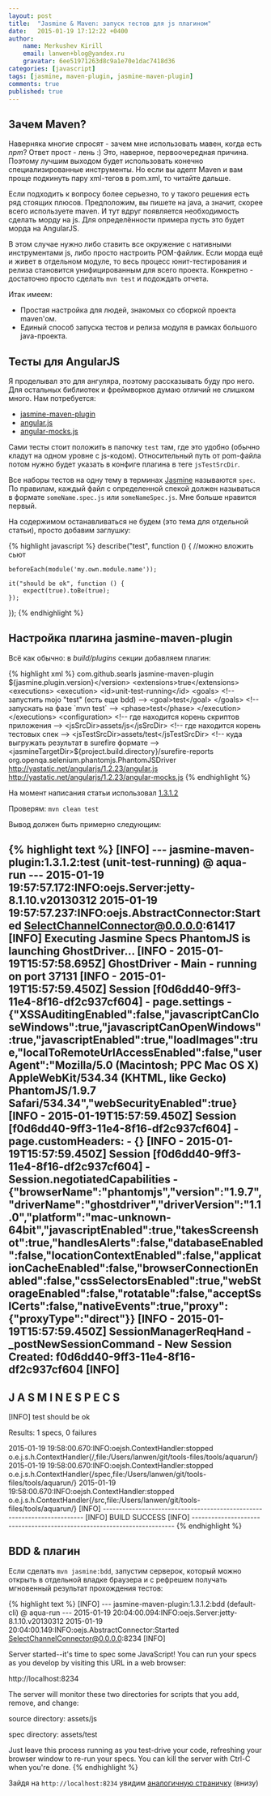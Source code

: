 ```yaml
---
layout: post
title:  "Jasmine & Maven: запуск тестов для js плагином"
date:   2015-01-19 17:12:22 +0400
author:
    name: Merkushev Kirill
    email: lanwen+blog@yandex.ru
    gravatar: 6ee51971263d8c9a1e70e1dac7418d36
categories: [javascript]
tags: [jasmine, maven-plugin, jasmine-maven-plugin]
comments: true
published: true
---
```


## Зачем Maven?

Наверняка многие спросят - зачем мне использовать мавен, когда есть *npm*? Ответ прост - лень :) Это, наверное, первоочередная причина. 
Поэтому лучшим выходом будет использовать конечно специализированные инструменты. Но если вы адепт Maven и вам проще подкинуть 
пару xml-тегов в pom.xml, то читайте дальше.

Если подходить к вопросу более серьезно, то у такого решения есть ряд стоящих плюсов.
Предположим, вы пишете на java, а значит, скорее всего используете maven. 
И тут вдруг появляется необходимость сделать морду на js. Для определённости примера пусть это будет морда на AngularJS.

В этом случае нужно либо ставить все окружение с нативными инструментами js, либо просто настроить POM-файлик. Если морда ещё 
и живет в отдельном модуле, то весь процесс юнит-тестирования и релиза становится унифицированным для всего проекта. Конкретно - 
достаточно просто сделать `mvn test` и подождать отчета.

Итак имеем:

- Простая настройка для людей, знакомых со сборкой проекта maven'ом.
- Единый способ запуска тестов и релиза модуля в рамках большого java-проекта.

## Тесты для AngularJS

Я проделывал это для ангуляра, поэтому рассказывать буду про него. Для остальных библиотек и фреймворков думаю отличий не 
слишком много. Нам потребуется:

- [jasmine-maven-plugin](https://github.com/searls/jasmine-maven-plugin)
- [angular.js](http://yastatic.net/angularjs/1.2.23/angular.js)
- [angular-mocks.js](http://yastatic.net/angularjs/1.2.23/angular-mocks.js)

Сами тесты стоит положить в папочку `test` там, где это удобно (обычно кладут на одном уровне с js-кодом). Относительный путь 
от pom-файла потом нужно будет указать в конфиге плагина в теге `jsTestSrcDir`.

Все наборы тестов на одну тему в терминах [Jasmine](http://jasmine.github.io/) называются `spec`. По правилам, каждый файл 
с определенной спекой должен называться в формате `someName.spec.js` или `someNameSpec.js`. Мне больше нравится первый. 

На содержимом останавливаться не будем (это тема для отдельной статьи), просто добавим заглушку:

{% highlight javascript %}
describe("test", function () {
    //можно вложить сьют

    beforeEach(module('my.own.module.name'));

    it("should be ok", function () {
        expect(true).toBe(true);
    });
});
{% endhighlight %}

## Настройка плагина jasmine-maven-plugin 

Всё как обычно: в *build/plugins* секции добавляем плагин:

{% highlight xml %}
<plugin>
   <groupId>com.github.searls</groupId>
   <artifactId>jasmine-maven-plugin</artifactId>
   <version>${jasmine.plugin.version}</version>
   <extensions>true</extensions>
   <executions>
        <execution>
            <id>unit-test-running</id>
            <goals>
                <!-- запустить mojo "test" (есть еще bdd) -->
                <goal>test</goal>
            </goals>
            <!-- запускать на фазе `mvn test` -->
            <phase>test</phase>
        </execution>
   </executions>
   <configuration>
        <!-- где находится корень скриптов приложения -->
        <jsSrcDir>assets/js</jsSrcDir>
        <!-- где находится корень тестовых спек -->
        <jsTestSrcDir>assets/test</jsTestSrcDir>
        <!-- куда выгружать результат в surefire формате -->
        <jasmineTargetDir>${project.build.directory}/surefire-reports</jasmineTargetDir>
        <!-- инстанс какого webdriver поднимать (по умолчанию HtmlUnit, который работает странно) -->
        <webDriverClassName>org.openqa.selenium.phantomjs.PhantomJSDriver</webDriverClassName>
        <!-- эти скрипты необходимо загрузить до выполнения тестов -->
        <preloadSources>
            <!-- возможны как относительные пути, так и полные урлы -->
            <source>http://yastatic.net/angularjs/1.2.23/angular.js</source>
            <source>http://yastatic.net/angularjs/1.2.23/angular-mocks.js</source>
        </preloadSources>
    </configuration>
</plugin>
{% endhighlight %}

На момент написания статьи использовал [1.3.1.2](https://github.com/searls/jasmine-maven-plugin/releases/tag/jasmine-maven-plugin-1.3.1.2) 

Проверям: `mvn clean test`

Вывод должен быть примерно следующим: 

{% highlight text %}
[INFO] --- jasmine-maven-plugin:1.3.1.2:test (unit-test-running) @ aqua-run ---
2015-01-19 19:57:57.172:INFO:oejs.Server:jetty-8.1.10.v20130312
2015-01-19 19:57:57.237:INFO:oejs.AbstractConnector:Started SelectChannelConnector@0.0.0.0:61417
[INFO] Executing Jasmine Specs
PhantomJS is launching GhostDriver...
[INFO  - 2015-01-19T15:57:58.695Z] GhostDriver - Main - running on port 37131
[INFO  - 2015-01-19T15:57:59.450Z] Session [f0d6dd40-9ff3-11e4-8f16-df2c937cf604] - page.settings - {"XSSAuditingEnabled":false,"javascriptCanCloseWindows":true,"javascriptCanOpenWindows":true,"javascriptEnabled":true,"loadImages":true,"localToRemoteUrlAccessEnabled":false,"userAgent":"Mozilla/5.0 (Macintosh; PPC Mac OS X) AppleWebKit/534.34 (KHTML, like Gecko) PhantomJS/1.9.7 Safari/534.34","webSecurityEnabled":true}
[INFO  - 2015-01-19T15:57:59.450Z] Session [f0d6dd40-9ff3-11e4-8f16-df2c937cf604] - page.customHeaders:  - {}
[INFO  - 2015-01-19T15:57:59.450Z] Session [f0d6dd40-9ff3-11e4-8f16-df2c937cf604] - Session.negotiatedCapabilities - {"browserName":"phantomjs","version":"1.9.7","driverName":"ghostdriver","driverVersion":"1.1.0","platform":"mac-unknown-64bit","javascriptEnabled":true,"takesScreenshot":true,"handlesAlerts":false,"databaseEnabled":false,"locationContextEnabled":false,"applicationCacheEnabled":false,"browserConnectionEnabled":false,"cssSelectorsEnabled":true,"webStorageEnabled":false,"rotatable":false,"acceptSslCerts":false,"nativeEvents":true,"proxy":{"proxyType":"direct"}}
[INFO  - 2015-01-19T15:57:59.450Z] SessionManagerReqHand - _postNewSessionCommand - New Session Created: f0d6dd40-9ff3-11e4-8f16-df2c937cf604
[INFO] 
-------------------------------------------------------
 J A S M I N E   S P E C S
-------------------------------------------------------
[INFO] 
test
  should be ok

Results: 1 specs, 0 failures

2015-01-19 19:58:00.670:INFO:oejsh.ContextHandler:stopped o.e.j.s.h.ContextHandler{/,file:/Users/lanwen/git/tools-files/tools/aquarun/}
2015-01-19 19:58:00.670:INFO:oejsh.ContextHandler:stopped o.e.j.s.h.ContextHandler{/spec,file:/Users/lanwen/git/tools-files/tools/aquarun/}
2015-01-19 19:58:00.670:INFO:oejsh.ContextHandler:stopped o.e.j.s.h.ContextHandler{/src,file:/Users/lanwen/git/tools-files/tools/aquarun/}
[INFO] ------------------------------------------------------------------------
[INFO] BUILD SUCCESS
[INFO] ------------------------------------------------------------------------
{% endhighlight %}

## BDD & плагин

Если сделать `mvn jasmine:bdd`, запустим серверок, который можно открыть в отдельной владке браузера и с рефрешем получать 
мгновенный результат прохождения тестов:

{% highlight text %}
[INFO] --- jasmine-maven-plugin:1.3.1.2:bdd (default-cli) @ aqua-run ---
2015-01-19 20:04:00.094:INFO:oejs.Server:jetty-8.1.10.v20130312
2015-01-19 20:04:00.149:INFO:oejs.AbstractConnector:Started SelectChannelConnector@0.0.0.0:8234
[INFO] 

Server started--it's time to spec some JavaScript! You can run your specs as you develop by visiting this URL in a web browser: 

  http://localhost:8234

The server will monitor these two directories for scripts that you add, remove, and change:

  source directory: assets/js

  spec directory: assets/test

Just leave this process running as you test-drive your code, refreshing your browser window to re-run your specs. You can kill the server with Ctrl-C when you're done.
{% endhighlight %}


Зайдя на `http://localhost:8234` увидим [аналогичную страничку](http://jasmine.github.io/1.3/introduction.html) (внизу)


